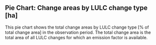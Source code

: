 ## Pie Chart: Change areas by LULC change type [ha]

This pie chart shows the total change areas by LULC change type [% of total change area] in the observation period.
The total change area is the total area of all LULC changes for which an emission factor is available.